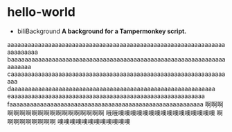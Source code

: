 # hello-world

* biliBackground **A background for a Tampermonkey script.**

aaaaaaaaaaaaaaaaaaaaaaaaaaaaaaaaaaaaaaaaaaaaaaaaaaaaaaaaaaaaaaaaaaaaaaaaa
baaaaaaaaaaaaaaaaaaaaaaaaaaaaaaaaaaaaaaaaaaaaaaaaaaaaaaaaaaaaaaaaaaaaaa
caaaaaaaaaaaaaaaaaaaaaaaaaaaaaaaaaaaaaaaaaaaaaaaaaaaaaaaaaaaaaaaaaa
daaaaaaaaaaaaaaaaaaaaaaaaaaaaaaaaaaaaaaaaaaaaaaaaaaaaaaaaaaaa 
eaaaaaaaaaaaaaaaaaaaaaaaaaaaaaaaaaaaaaaaaaaaaaaaaaaaaaaaaa  
faaaaaaaaaaaaaaaaaaaaaaaaaaaaaaaaaaaaaaaaaaaaaaaaaaaaaaaaa
啊啊啊啊啊啊啊啊啊啊啊啊啊啊啊啊啊啊啊
哦哦噢噢噢噢噢噢噢噢噢噢噢噢噢噢噢噢
啊啊啊啊啊啊啊啊啊 
噢噢噢噢噢噢噢噢噢噢噢噢

